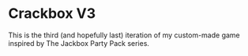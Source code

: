 # Crackbox V3
This is the third (and hopefully last) iteration of my custom-made game inspired by The Jackbox Party Pack series.

